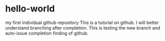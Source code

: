 # hello-world
my first individual github repository
This is a tutorial on github. I will better understand branching after completion.
This is testing the new branch and auto-issue completion finding of github.
